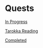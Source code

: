 # Quests
[In Progress](https://skroxiousdm.github.io/SkroxiousDM/simple-quest/lore/journalentry.bxzjoi9ypv07blbs/history)

[Tarokka Reading](https://skroxiousdm.github.io/SkroxiousDM/simple-quest/quests/journalentry.elzfh0tp5ci5fiqj/tarokkareading)

[Completed](https://skroxiousdm.github.io/SkroxiousDM/simple-quest/quests/journalentry.upv832b9apnhueo1/completed.md)
